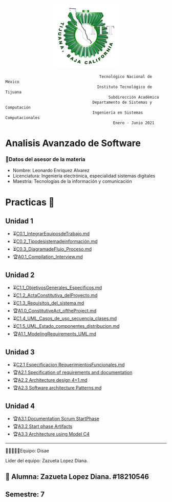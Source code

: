 <p align="center">
       <img alt="Logo" src="https://github.com/ZazuetaDiana/Analisis-Avanzado-de-Software./blob/main/Imagenes/logo_ITT1.png" width=200 height=200>   
</p>

                                             Tecnológico Nacional de México
                                            Instituto Tecnológico de Tijuana
                                                 Subdirección Académica
                                          Departamento de Sistemas y Computación
                                          Ingeniería en Sistemas Computacionales
                                                   Enero - Junio 2021
 
# Analisis Avanzado de Software
### 👔Datos del asesor de la materia

- Nombre: Leonardo Enriquez Alvarez
- Licenciatura: Ingeniería electrónica, especialidad sistemas digitales
- Maestría: Tecnologías de la información y comunicación

# Practicas 📝
## Unidad 1
  - ⏳[C0.1_IntegrarEquiposdeTrabajo.md](U1/C0.1_IntegrarEquiposdeTrabajo_ZazuetaLopezDiana.md)
  - ⏳[C0.2_Tipodesistemadeinformación.md](U1/C0.2_Tipodesistemadeinformación_ZazuetaLopezDiana.md)
  - ⏳[C0.3_DiagramadeFlujo_Proceso.md](U1/C0.3_DiagramadeFlujo_Proceso_ZazuetaLopezDiana.md)
  - 🏆[A0.1_Compilation_Interview.md](U1/A0.1_Compilation_Interview_ZazuetaDiana2.0.md)
## Unidad 2
  - ⏳[C1.1_ObjetivosGenerales_Especificos.md](U1/C1.1_ObjetivosGenerales_Especificos_ZazuetaDiana.md)
  - ⏳[C1.2_ActaConstitutiva_delProyecto.md](U1/C1.2_ActaConstitutiva_delProyecto_ZazuetaDiana.md)
  - ⏳[C1.3_Requisitos_del_sistema.md](U1/C1.3_Requisitos_del_sistema_ZazuetaDiana.md)
  - 🏆[A1.0_ConstitutiveAct_oftheProject.md](U1/A1.0_ConstitutiveAct_oftheProject_ZazuetaDiana.md)
  - ⏳[C1.4_UML_Casos_de_uso_secuencia_clases.md](U1/C1.4_UML_Casos_de_uso_secuencia_clases_ZazuetaDiana.md)
  - ⏳[C1.5_UML_Estado_componentes_distribucion.md](U1/C1.5_UML_Estado_componentes_distribucion_ZazuetaDiana.md)
  - 🏆[A1.1_ModelingRequirements_UML.md](U1/A1.1_ModelingRequirements_UML_ZazuetaDiana.md)
## Unidad 3
  - ⏳[C2.1 Especificacion RequerimientosFuncionales.md](U1/C2.1_EspecificacionRequerimientos_Funcionales_ZazuetaDiana.md)
  - 🏆[A2.1 Specification of requirements and documentation](U1/A2.1_Specification_of_requirements_and_documentation_ZazuetaDiana.pdf)
  - 🏆[A2.2 Architecture design 4+1.md](U1/A2.2_Architecture_design_4%2B1_ZazuetaDiana.pdf)
  - 🏆[A2.3 Software architecture Patterns.md](U1/A2.3_Software_architecture_Patterns_ZazuetaDiana.md)
## Unidad 4
  - 🏆[A3.1 Documentation Scrum StartPhase](U1/A3.1_Documentation%20_Scrum_StartPhase_ZazuetaDiana%20(1).pdf)
  - 🏆[A3.2 Start phase Artifacts](U1/A3.2%20Start%20phase%20Artifacts_ZazuetaDiana.pdf)
  - 🏆[A3.3 Architecture using Model C4 ](U1/A3.3_Architectureusing_ModelC4_ZazuetaDiana.pdf)

  


  


----
 👩👩🏼👦👦Equipo: Disae
 
 Lider del equipo: Zazueta Lopez Diana.


## 📝 Alumna: Zazueta Lopez Diana.   #18210546
Semestre: 7
-----

